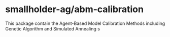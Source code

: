 # smallholder-ag/abm-calibration
This package contain the Agent-Based Model Calibration Methods including Genetic Algorithm and Simulated Annealing s